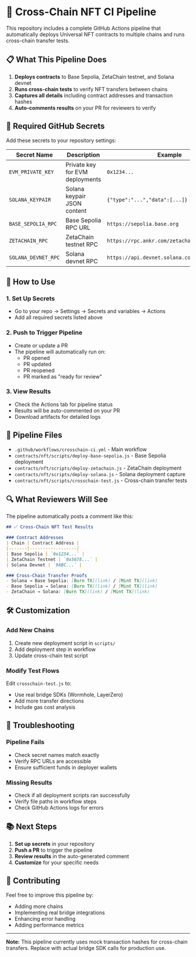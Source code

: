 # 🚀 Cross-Chain NFT CI Pipeline

This repository includes a complete GitHub Actions pipeline that automatically deploys Universal NFT contracts to multiple chains and runs cross-chain transfer tests.

## 📋 What This Pipeline Does

1. **Deploys contracts** to Base Sepolia, ZetaChain testnet, and Solana devnet
2. **Runs cross-chain tests** to verify NFT transfers between chains
3. **Captures all details** including contract addresses and transaction hashes
4. **Auto-comments results** on your PR for reviewers to verify

## 🔧 Required GitHub Secrets

Add these secrets to your repository settings:

| Secret Name | Description | Example |
|-------------|-------------|---------|
| `EVM_PRIVATE_KEY` | Private key for EVM deployments | `0x1234...` |
| `SOLANA_KEYPAIR` | Solana keypair JSON content | `{"type":"...","data":[...]}` |
| `BASE_SEPOLIA_RPC` | Base Sepolia RPC URL | `https://sepolia.base.org` |
| `ZETACHAIN_RPC` | ZetaChain testnet RPC | `https://rpc.ankr.com/zetachain_evm_testnet` |
| `SOLANA_DEVNET_RPC` | Solana devnet RPC | `https://api.devnet.solana.com` |

## 🚀 How to Use

### 1. Set Up Secrets
- Go to your repo → Settings → Secrets and variables → Actions
- Add all required secrets listed above

### 2. Push to Trigger Pipeline
- Create or update a PR
- The pipeline will automatically run on:
  - PR opened
  - PR updated
  - PR reopened
  - PR marked as "ready for review"

### 3. View Results
- Check the Actions tab for pipeline status
- Results will be auto-commented on your PR
- Download artifacts for detailed logs

## 📁 Pipeline Files

- `.github/workflows/crosschain-ci.yml` - Main workflow
- `contracts/nft/scripts/deploy-base-sepolia.js` - Base Sepolia deployment
- `contracts/nft/scripts/deploy-zetachain.js` - ZetaChain deployment
- `contracts/nft/scripts/deploy-solana.js` - Solana deployment capture
- `contracts/nft/scripts/crosschain-test.js` - Cross-chain transfer tests

## 🔍 What Reviewers Will See

The pipeline automatically posts a comment like this:

```markdown
## ✅ Cross-Chain NFT Test Results

### Contract Addresses
| Chain | Contract Address |
|-------|------------------|
| Base Sepolia | `0x1234...` |
| ZetaChain Testnet | `0x5678...` |
| Solana Devnet | `9ABC...` |

### Cross-Chain Transfer Proofs
- Solana → Base Sepolia: [Burn TX](link) / [Mint TX](link)
- Base Sepolia → Solana: [Burn TX](link) / [Mint TX](link)
- ZetaChain → Solana: [Burn TX](link) / [Mint TX](link)
```

## 🛠️ Customization

### Add New Chains
1. Create new deployment script in `scripts/`
2. Add deployment step in workflow
3. Update cross-chain test script

### Modify Test Flows
Edit `crosschain-test.js` to:
- Use real bridge SDKs (Wormhole, LayerZero)
- Add more transfer directions
- Include gas cost analysis

## 🚨 Troubleshooting

### Pipeline Fails
- Check secret names match exactly
- Verify RPC URLs are accessible
- Ensure sufficient funds in deployer wallets

### Missing Results
- Check if all deployment scripts ran successfully
- Verify file paths in workflow steps
- Check GitHub Actions logs for errors

## 📚 Next Steps

1. **Set up secrets** in your repository
2. **Push a PR** to trigger the pipeline
3. **Review results** in the auto-generated comment
4. **Customize** for your specific needs

## 🤝 Contributing

Feel free to improve this pipeline by:
- Adding more chains
- Implementing real bridge integrations
- Enhancing error handling
- Adding performance metrics

---

**Note:** This pipeline currently uses mock transaction hashes for cross-chain transfers. Replace with actual bridge SDK calls for production use.
